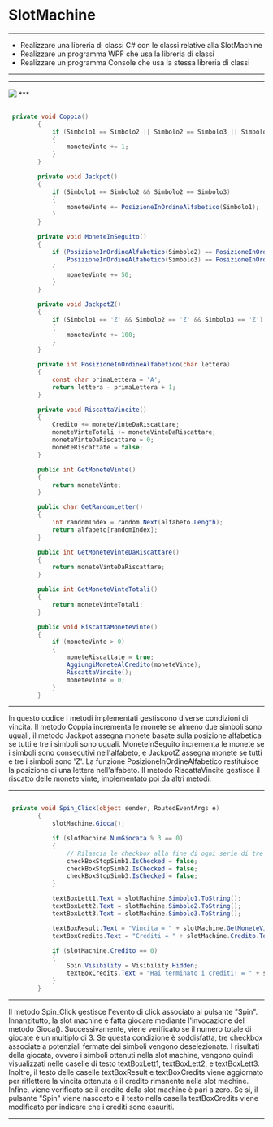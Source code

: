 # SlotMachine
***
- Realizzare una libreria di classi C# con le classi relative alla SlotMachine
- Realizzare un programma WPF che usa la libreria di classi
- Realizzare un programma Console che usa la stessa libreria di classi
 ***
***
<img src="https://github.com/ale02082000/SlotMachine/assets/127590077/d87c6cf3-6375-4dbf-9746-45cacd1a1763">
***



``` c#

 private void Coppia()
        {
            if (Simbolo1 == Simbolo2 || Simbolo2 == Simbolo3 || Simbolo1 == Simbolo3)
            {
                moneteVinte += 1;
            }
        }

        private void Jackpot()
        {
            if (Simbolo1 == Simbolo2 && Simbolo2 == Simbolo3)
            {
                moneteVinte += PosizioneInOrdineAlfabetico(Simbolo1);
            }
        }

        private void MoneteInSeguito()
        {
            if (PosizioneInOrdineAlfabetico(Simbolo2) == PosizioneInOrdineAlfabetico(Simbolo1) + 1 &&
                PosizioneInOrdineAlfabetico(Simbolo3) == PosizioneInOrdineAlfabetico(Simbolo2) + 1)
            {
                moneteVinte += 50;
            }
        }

        private void JackpotZ()
        {
            if (Simbolo1 == 'Z' && Simbolo2 == 'Z' && Simbolo3 == 'Z')
            {
                moneteVinte += 100;
            }
        }

        private int PosizioneInOrdineAlfabetico(char lettera)
        {
            const char primaLettera = 'A';
            return lettera - primaLettera + 1;
        }

        private void RiscattaVincite()
        {
            Credito += moneteVinteDaRiscattare;
            moneteVinteTotali += moneteVinteDaRiscattare;
            moneteVinteDaRiscattare = 0;
            moneteRiscattate = false;
        }

        public int GetMoneteVinte()
        {
            return moneteVinte;
        }

        public char GetRandomLetter()
        {
            int randomIndex = random.Next(alfabeto.Length);
            return alfabeto[randomIndex];
        }

        public int GetMoneteVinteDaRiscattare()
        {
            return moneteVinteDaRiscattare;
        }

        public int GetMoneteVinteTotali()
        {
            return moneteVinteTotali;
        }

        public void RiscattaMoneteVinte()
        {
            if (moneteVinte > 0)
            {
                moneteRiscattate = true;
                AggiungiMoneteAlCredito(moneteVinte);
                RiscattaVincite();
                moneteVinte = 0;
            }
        }

```
***
In questo codice i metodi implementati gestiscono diverse condizioni di vincita.
Il metodo Coppia incrementa le monete se almeno due simboli sono uguali, il metodo Jackpot assegna monete basate sulla posizione alfabetica se tutti e tre i simboli sono uguali. MoneteInSeguito incrementa le monete se i simboli sono consecutivi nell'alfabeto, e JackpotZ assegna monete se tutti e tre i simboli sono 'Z'. La funzione PosizioneInOrdineAlfabetico restituisce la posizione di una lettera nell'alfabeto. Il metodo RiscattaVincite gestisce il riscatto delle monete vinte, implementato poi da altri metodi.
***





``` c#

 private void Spin_Click(object sender, RoutedEventArgs e)
        {
            slotMachine.Gioca();

            if (slotMachine.NumGiocata % 3 == 0)
            {
                // Rilascia le checkbox alla fine di ogni serie di tre giocate
                checkBoxStopSimb1.IsChecked = false;
                checkBoxStopSimb2.IsChecked = false;
                checkBoxStopSimb3.IsChecked = false;
            }

            textBoxLett1.Text = slotMachine.Simbolo1.ToString();
            textBoxLett2.Text = slotMachine.Simbolo2.ToString();
            textBoxLett3.Text = slotMachine.Simbolo3.ToString();

            textBoxResult.Text = "Vincita = " + slotMachine.GetMoneteVinte().ToString();
            textBoxCredits.Text = "Crediti = " + slotMachine.Credito.ToString();

            if (slotMachine.Credito == 0)
            {
                Spin.Visibility = Visibility.Hidden;
                textBoxCredits.Text = "Hai terminato i crediti! = " + slotMachine.Credito.ToString();
            }
        }

```

***
Il metodo Spin_Click gestisce l'evento di click associato al pulsante "Spin".
Innanzitutto, la slot machine è fatta giocare mediante l'invocazione del metodo Gioca(). Successivamente, viene verificato se il numero totale di giocate è un multiplo di 3. Se questa condizione è soddisfatta, tre checkbox associate a potenziali fermate dei simboli vengono deselezionate.
I risultati della giocata, ovvero i simboli ottenuti nella slot machine, vengono quindi visualizzati nelle caselle di testo textBoxLett1, textBoxLett2, e textBoxLett3. Inoltre, il testo delle caselle textBoxResult e textBoxCredits viene aggiornato per riflettere la vincita ottenuta e il credito rimanente nella slot machine.
Infine, viene verificato se il credito della slot machine è pari a zero. Se si, il pulsante "Spin" viene nascosto e il testo nella casella textBoxCredits viene modificato per indicare che i crediti sono esauriti.
***


